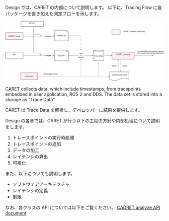 Design では、CARET の内部について説明します。
以下に、Tracing Flow に各パッケージを書き加えた測定フローを示します。

![architecture](../imgs/design.drawio.png)

CARET collects data, which include timestamps, from tracepoints embedded in user application, ROS 2 and DDS. The data set is stored into a storage as "Trace Data".

CARET は Trace Data を解析し、デベロッパーに結果を提供します。

Design の各章では、CARET が行う以下の工程の方針や内部処理について説明をします。

1. トレースポイントの実行時処理
1. トレースポイントの追加
1. データの加工
1. レイテンシの算出
1. 可視化

また、以下についても説明します。

- ソフトウェアアーキテクチャ
- レイテンシの定義
- 制限

なお、各クラスの API については以下をご覧ください。
[CADRET analyze API document](https://tier4.github.io/CARET_analyze/)
